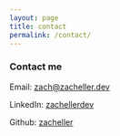 ```yaml
---
layout: page
title: contact
permalink: /contact/
---
```


### Contact me

Email: [zach@zacheller.dev](mailto:zach@zacheller.dev)

LinkedIn: [zachellerdev](https://www.linkedin.com/in/zachellerdev/)

Github: [zacheller](https://github.com/zacheller)
